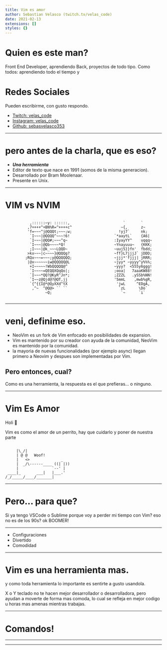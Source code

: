 ```yaml
---
title: Vim es amor 
author: Sebastian Velasco (twitch.tv/velas_code) 
date: 2021-02-13
extensions: []
styles: {} 
---
```


# Quien es este man?

Front End Developer, aprendiendo Back, proyectos de todo tipo.
Como todos: aprendiendo todo el tiempo y 

# Redes Sociales

Pueden escribirme, con gusto respondo.
- [Twitch: velas_code](twitch.tv/velas_code)
- [Instagram: velas_code](instagram.com/velas_code)
- [Github: sebasvelasco353](github.com/sebasvelasco353)

---

# pero antes de la charla, que es eso?
- **_Una herramienta_**
- Editor de texto que nace en 1991 (somos de la misma generacion).
- Desarrollado por Bram Moolenaar.
- Presente en Unix.

---

# VIM vs NVIM

```
                                                                           
           ,::::::~y: ::::::,                        `       `             
          ,7++++^+BN%R=^++++c^                      ~{,      z~            
          'f=~~~^j@QQQt;~~~;w;                     !yj7`     nk;           
           `I~~~|@QQQQ^~~~!6!                    `*aaytL`    {A6|          
           `I~~~|@QQ#;~~~^q~                     :IyayYY^    uqqq~         
           `I~~~|@Qb~~~~*Q!                      ~Ynayuuu~   {KKK;         
           ;I~~~|@k_~~~LQQD~                     ~uuj5}}fn'  fbdd;         
          >kx~~~|c~~~~}@QQQg?                    ~ff}L7jjjJ` jDDD;         
         ;RQx~~~=~~~;y@QQQQQQ;                   ~jjj*'fjjj| jRRR;         
          |@x~~~~~~iw@QQQQQ@L                    ~jyy* ~yyyy^y%%%;         
           +I~~~~~!WbQQQQQ@^                     ~yyy?  <555y6ggg!         
           `I~~~~=QEQQXQqQo|;                    ;ooa|   7aaaKW88!         
           `I~~~*QQ?@KyR^Jn*;                    ;ZZZL   .ySSb%NN!         
           `I~~z@Qjd@?@QT,jj                     '5mmL    ,mwb%gR,         
           `{^{{I@*@QyXXd^tX                      'jwL     ^EDgA,          
            ,^~  ^@Q@> `` ``                       `zL      \Do`           
                  ~Q;                               `~      `i`            
                                                                           

```

---

# veni, definime eso.

- NeoVim es un fork de Vim enfocado en posibilidades de expansion.
- Vim es mantenido por su creador con ayuda de la comunidad, NeoVim es mantenido por la comunidad.
- la mayoria de nuevas funcionalidades (por ejemplo async) llegan primero a Neovim y despues son implementadas por Vim.

## Pero entonces, cual?
Como es una herramienta, la respuesta es el que prefieras... o ninguno.

---

# Vim Es Amor

Holi 👋

Vim es como el amor de un perrito, hay que cuidarlo y poner de nuestra parte

```

     |\_/|                  
     | @ @   Woof! 
     |   <>              _  
     |  _/\------____ ((| |))
     |               `--' |   
 ____|_       ___|   |___.' 
/_/_____/____/_______|

```
---

# Pero... para que?

Si ya tengo VSCode o Sublime porque voy a perder mi tiempo con Vim? eso no es de los 90s? ok BOOMER!

---

- Configuraciones
- Divertido
- Comodidad

---

# Vim es una herramienta mas.

y como toda herramienta lo importante es sentirte a gusto usandola.

X o Y teclado no te hacen mejor desarrollador o desarrolladora, pero ayudan a moverte de forma mas
comoda, lo cual se refleja en mejor codigo u horas mas amenas mientras trabajas.

---

# Comandos!

---
---
